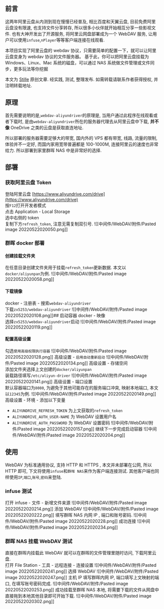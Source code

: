 ```toc
```
## 前言

这两年阿里云盘从内测到现在慢慢已经普及, 相比百度和天翼云盘, 目前免费阿里云盘没有限速, 也支持文件分享转存, 所以很多小伙伴就开始相互分享一些影视文件. 也有大神开发出了开源服务, 将阿里云网盘部署成为一个 WebDAV 服务, 让用户可以使用`infuse`,`nPlayer`等等客户端连接在线观看.

本项目实现了阿里云盘的 webdav 协议，只需要简单的配置一下，就可以让阿里云盘变身为 webdav 协议的文件服务器。 基于此，你可以把阿里云盘挂载为 Windows、Linux、Mac 系统的磁盘，可以通过 NAS 系统做文件管理或文件同步，更多玩法等你挖掘

本文为 [Stille](https://www.ioiox.com/stille.html) 原创文章. 经实践, 测试, 整理发布. 如需转载请联系作者获得授权, 并注明转载地址.

## 原理

首先需要说明的是,`webdav-aliyundriver`的原理是, 当用户通过此程序在线观看或者下载时, 是由`webdav-aliyundriver`所在的服务器代理去从阿里云盘中下载, **并不像** OneDrive 之类的云盘是获取直连地址.

所以部署的服务器需要足够大的带宽, 国内外的 VPS 都有带宽, 线路, 流量的限制, 体验并不一定好, 而国内家用宽带普遍都是 100-1000M, 连接阿里云的速度也非常给力. 所以部署到家里群晖 NAS 中是非常好的选择.

## 部署

### 获取阿里云盘 Token

登陆阿里云盘 [https://www.aliyundrive.com/drive](https://www.aliyundrive.com/drive)  
按`F12`打开开发者模式  
点击 Application - Local Storage  
选中右侧的 token  
复制下方`refresh_token`, 注意无需复制双引号.
![[中间件/WebDAV/附件/Pasted image 20220522020050.png]]
### 群晖 docker 部署

#### 创建挂载文件夹

在任意目录创建文件夹用于挂载`refresh_token`更新数据. 本文以`docker/aliyunpan`为例.
![[中间件/WebDAV/附件/Pasted image 20220522020058.png]]
#### 下载镜像

docker - 注册表 - 搜索`webdav-aliyundriver`  
下载`zx5253/webdav-aliyundriver`
![[中间件/WebDAV/附件/Pasted image 20220522020108.png]]## 启动容器
docker - 映像  
选择`zx5253/webdav-aliyundriver`启动
![[中间件/WebDAV/附件/Pasted image 20220522020119.png]]
#### 配置高级设置

勾选`使用高级权限执行容器`
![[中间件/WebDAV/附件/Pasted image 20220522020128.png]]
高级设置 - `启用自动重新启动`
![[中间件/WebDAV/附件/Pasted image 20220522020134.png]]
高级设置 - 存储空间  
添加文件夹选择上文创建的`docker/aliyunpan`  
装载路径填写`/etc/aliyun-driver`
![[中间件/WebDAV/附件/Pasted image 20220522020141.png]]
高级设置 - 端口设置  
默认容器端口为`8080`, 为避免于其他可能存在的服务端口冲突, 映射本地端口, 本文以`12345`为例.
![[中间件/WebDAV/附件/Pasted image 20220522020149.png]]
高级设置 - 环境 - 添加以下变量

-   `ALIYUNDRIVE_REFRESH_TOKEN` 为上文获取的`refresh_token`
-   `ALIYUNDRIVE_AUTH_USER-NAME` 为 WebDAV 设置用户名
-   `ALIYUNDRIVE_AUTH_PASSWORD` 为 WebDAV 设置密码
![[中间件/WebDAV/附件/Pasted image 20220522020157.png]]
继续下一步完成启动容器
![[中间件/WebDAV/附件/Pasted image 20220522020204.png]]
## 使用

WebDAV 为标准通用协议, 支持 HTTP 和 HTTPS , 本文并未部署在公网, 所以 HTTP 即可, 下文将使用`infuse`和`群晖 NAS`来作为客户端连接测试. 其他客户端也同样使用`IP`,`端口`,`账号`,`密码`来登陆.

### infuse 测试

打开 infuse - 文件 - 新增文件来源
![[中间件/WebDAV/附件/Pasted image 20220522020214.png]]
添加 WebDAV
![[中间件/WebDAV/附件/Pasted image 20220522020222.png]]
填写群晖 NAS 内网 IP , 端口和账号密码.
![[中间件/WebDAV/附件/Pasted image 20220522020228.png]]
成功连接
![[中间件/WebDAV/附件/Pasted image 20220522020234.png]]
### 群晖 NAS 挂载 WebDAV 测试

直接在群晖内挂载此 WebDAV 就可以在群晖的文件管理里随时访问, 下载阿里云盘.  
打开 File Station - 工具 - 远程连接 - 连接设置
![[中间件/WebDAV/附件/Pasted image 20220522020241.png]]
选择 WebDAV
![[中间件/WebDAV/附件/Pasted image 20220522020247.png]]
主机 IP 填写群晖内网 IP, 端口填写上文映射的端口, 在填写账号密码完成.
![[中间件/WebDAV/附件/Pasted image 20220522020253.png]]
成功挂载至群晖 NAS 本地, 将需要下载的文件从网盘中直接拖到本地其他目录即可开始下载.
![[中间件/WebDAV/附件/Pasted image 20220522020302.png]]
